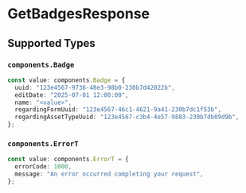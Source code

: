 # GetBadgesResponse


## Supported Types

### `components.Badge`

```typescript
const value: components.Badge = {
  uuid: "123e4567-9736-48e3-98b0-230b7d42022b",
  editDate: "2025-07-01 12:00:00",
  name: "<value>",
  regardingFormUuid: "123e4567-46c1-4621-9a41-230b7dc1f53b",
  regardingAssetTypeUuid: "123e4567-c3b4-4e57-9883-230b7db09d9b",
};
```

### `components.ErrorT`

```typescript
const value: components.ErrorT = {
  errorCode: 1000,
  message: "An error occurred completing your request",
};
```

